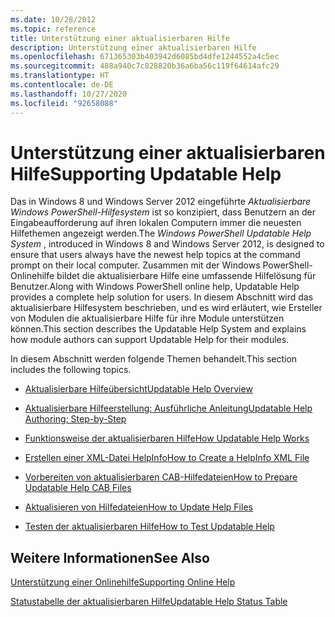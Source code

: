 ```yaml
---
ms.date: 10/28/2012
ms.topic: reference
title: Unterstützung einer aktualisierbaren Hilfe
description: Unterstützung einer aktualisierbaren Hilfe
ms.openlocfilehash: 671365303b403942d6085bd4dfe1244552a4c5ec
ms.sourcegitcommit: 488a940c7c828820b36a6ba56c119f64614afc29
ms.translationtype: HT
ms.contentlocale: de-DE
ms.lasthandoff: 10/27/2020
ms.locfileid: "92658088"
---
```

# <a name="supporting-updatable-help"></a><span data-ttu-id="aa95a-103">Unterstützung einer aktualisierbaren Hilfe</span><span class="sxs-lookup"><span data-stu-id="aa95a-103">Supporting Updatable Help</span></span>

<span data-ttu-id="aa95a-104">Das in Windows 8 und Windows Server 2012 eingeführte *Aktualisierbare Windows PowerShell-Hilfesystem* ist so konzipiert, dass Benutzern an der Eingabeaufforderung auf ihren lokalen Computern immer die neuesten Hilfethemen angezeigt werden.</span><span class="sxs-lookup"><span data-stu-id="aa95a-104">The *Windows PowerShell Updatable Help System* , introduced in Windows 8 and Windows Server 2012, is designed to ensure that users always have the newest help topics at the command prompt on their local computer.</span></span> <span data-ttu-id="aa95a-105">Zusammen mit der Windows PowerShell-Onlinehilfe bildet die aktualisierbare Hilfe eine umfassende Hilfelösung für Benutzer.</span><span class="sxs-lookup"><span data-stu-id="aa95a-105">Along with Windows PowerShell online help, Updatable Help provides a complete help solution for users.</span></span> <span data-ttu-id="aa95a-106">In diesem Abschnitt wird das aktualisierbare Hilfesystem beschrieben, und es wird erläutert, wie Ersteller von Modulen die aktualisierbare Hilfe für ihre Module unterstützen können.</span><span class="sxs-lookup"><span data-stu-id="aa95a-106">This section describes the Updatable Help System and explains how module authors can support Updatable Help for their modules.</span></span>

<span data-ttu-id="aa95a-107">In diesem Abschnitt werden folgende Themen behandelt.</span><span class="sxs-lookup"><span data-stu-id="aa95a-107">This section includes the following topics.</span></span>

- [<span data-ttu-id="aa95a-108">Aktualisierbare Hilfeübersicht</span><span class="sxs-lookup"><span data-stu-id="aa95a-108">Updatable Help Overview</span></span>](./updatable-help-overview.md)

- [<span data-ttu-id="aa95a-109">Aktualisierbare Hilfeerstellung: Ausführliche Anleitung</span><span class="sxs-lookup"><span data-stu-id="aa95a-109">Updatable Help Authoring: Step-by-Step</span></span>](./updatable-help-authoring-step-by-step.md)

- [<span data-ttu-id="aa95a-110">Funktionsweise der aktualisierbaren Hilfe</span><span class="sxs-lookup"><span data-stu-id="aa95a-110">How Updatable Help Works</span></span>](./how-updatable-help-works.md)

- [<span data-ttu-id="aa95a-111">Erstellen einer XML-Datei HelpInfo</span><span class="sxs-lookup"><span data-stu-id="aa95a-111">How to Create a HelpInfo XML File</span></span>](./how-to-create-a-helpinfo-xml-file.md)

- [<span data-ttu-id="aa95a-112">Vorbereiten von aktualisierbaren CAB-Hilfedateien</span><span class="sxs-lookup"><span data-stu-id="aa95a-112">How to Prepare Updatable Help CAB Files</span></span>](./how-to-prepare-updatable-help-cab-files.md)

- [<span data-ttu-id="aa95a-113">Aktualisieren von Hilfedateien</span><span class="sxs-lookup"><span data-stu-id="aa95a-113">How to Update Help Files</span></span>](./how-to-update-help-files.md)

- [<span data-ttu-id="aa95a-114">Testen der aktualisierbaren Hilfe</span><span class="sxs-lookup"><span data-stu-id="aa95a-114">How to Test Updatable Help</span></span>](./how-to-test-updatable-help.md)

## <a name="see-also"></a><span data-ttu-id="aa95a-115">Weitere Informationen</span><span class="sxs-lookup"><span data-stu-id="aa95a-115">See Also</span></span>

[<span data-ttu-id="aa95a-116">Unterstützung einer Onlinehilfe</span><span class="sxs-lookup"><span data-stu-id="aa95a-116">Supporting Online Help</span></span>](./supporting-online-help.md)

[<span data-ttu-id="aa95a-117">Statustabelle der aktualisierbaren Hilfe</span><span class="sxs-lookup"><span data-stu-id="aa95a-117">Updatable Help Status Table</span></span>](/windows/deployment/deploy-whats-new)
